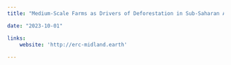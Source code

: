 ```yaml
---
title: "Medium-Scale Farms as Drivers of Deforestation in Sub-Saharan Africa"

date: "2023-10-01"

links:
    website: 'http://erc-midland.earth'
  
---
```

